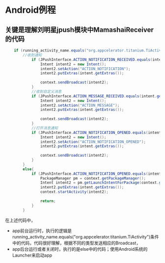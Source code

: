 # Android例程

## 关键是理解刘明星jpush模块中MamashaiReceiver的代码

``` java
	if (running_activity_name.equals("org.appcelerator.titanium.TiActivity")){
    	//收到通知
        	if (JPushInterface.ACTION_NOTIFICATION_RECEIVED.equals(intent.getAction())){
	        	Intent intent2 = new Intent();
	            intent2.setAction("ACTION_NOTIFICATION");
	        	intent2.putExtras(intent.getExtras());
	            
	            context.sendBroadcast(intent2);
	        }
        	//收到自定义消息
        	if (JPushInterface.ACTION_MESSAGE_RECEIVED.equals(intent.getAction())){
        		Intent intent2 = new Intent();
        		intent2.setAction("ACTION_MESSAGE");
        		intent2.putExtras(intent.getExtras());
        		
        		context.sendBroadcast(intent2);
        	}
            //打开消息通知
        	if (JPushInterface.ACTION_NOTIFICATION_OPENED.equals(intent.getAction())){
        		Intent intent2 = new Intent();
        		intent2.setAction("ACTION_NOTIFICATION_OPENED");
        		intent2.putExtras(intent.getExtras());
        		
        		context.sendBroadcast(intent2);
        	}
        }
        else{
        	if (JPushInterface.ACTION_NOTIFICATION_OPENED.equals(intent.getAction())){
	        	PackageManager pm = context.getPackageManager();
    			Intent intent2 = pm.getLaunchIntentForPackage(context.getPackageName());
    			intent2.putExtras(intent.getExtras());
    			context.startActivity(intent2);
    			
	        	return;
	        }
        }
```
在上述代码中，
+ app前台运行时，执行的逻辑是running_activity_name.equals("org.appcelerator.titanium.TiActivity")条件中的代码，代码很好理解，根据不同的类型发送相应的Broadcast，
+ app后台运行或者关闭时，执行的是else中的代码；使用Android系统的Launcher来启动app

